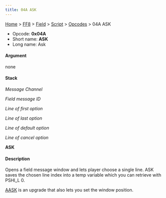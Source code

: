 ```yaml
---
title: 04A ASK
---
```


[Home](/ff7-flat-wiki/Main%20Page.md) > [FF8](/ff7-flat-wiki/FF8.md) > [Field](/ff7-flat-wiki/FF8/Field.md) > [Script](/ff7-flat-wiki/FF8/Field/Script.md) > [Opcodes](/ff7-flat-wiki/FF8/Field/Script/Opcodes.md) > 04A ASK

-   Opcode: **0x04A**
-   Short name: **ASK**
-   Long name: Ask

#### Argument

none

#### Stack

  
*Message Channel*

*Field message ID*

*Line of first option*

*Line of last option*

*Line of default option*

*Line of cancel option*

**ASK**

#### Description

Opens a field message window and lets player choose a single line. ASK
saves the chosen line index into a temp variable which you can retrieve
with PSHI\_L 0.

[AASK][] is an upgrade that also lets you set the window position.

  [AASK]: /ff7-flat-wiki/FF8/Field/Script/Opcodes/06F%20AASK.md "wikilink"
